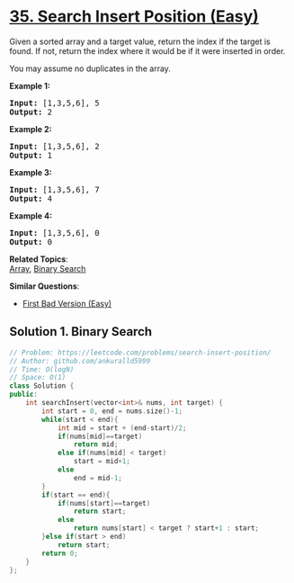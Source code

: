 # [35. Search Insert Position (Easy)](https://leetcode.com/problems/search-insert-position/)

<p>Given a sorted array and a target value, return the index if the target is found. If not, return the index where it would be if it were inserted in order.</p>

<p>You may assume no duplicates in the array.</p>

<p><strong>Example 1:</strong></p>

<pre><strong>Input:</strong> [1,3,5,6], 5
<strong>Output:</strong> 2
</pre>

<p><strong>Example 2:</strong></p>

<pre><strong>Input:</strong> [1,3,5,6], 2
<strong>Output:</strong> 1
</pre>

<p><strong>Example 3:</strong></p>

<pre><strong>Input:</strong> [1,3,5,6], 7
<strong>Output:</strong> 4
</pre>

<p><strong>Example 4:</strong></p>

<pre><strong>Input:</strong> [1,3,5,6], 0
<strong>Output:</strong> 0
</pre>


**Related Topics**:  
[Array](https://leetcode.com/tag/array/), [Binary Search](https://leetcode.com/tag/binary-search/)

**Similar Questions**:
* [First Bad Version (Easy)](https://leetcode.com/problems/first-bad-version/)

## Solution 1. Binary Search

```cpp
// Problem: https://leetcode.com/problems/search-insert-position/
// Author: github.com/ankuralld5999
// Time: O(logN)
// Space: O(1)
class Solution {
public:
    int searchInsert(vector<int>& nums, int target) {
        int start = 0, end = nums.size()-1;
        while(start < end){
            int mid = start + (end-start)/2;
            if(nums[mid]==target)
                return mid;
            else if(nums[mid] < target)
                start = mid+1;
            else
                end = mid-1;
        }
        if(start == end){
            if(nums[start]==target)
                return start;
            else 
                return nums[start] < target ? start+1 : start;
        }else if(start > end)
            return start;
        return 0;
    }
};
```
